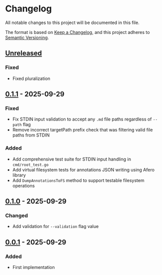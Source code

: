 # Changelog

All notable changes to this project will be documented in this file.

The format is based on [Keep a Changelog](https://keepachangelog.com/en/1.0.0/),
and this project adheres to [Semantic Versioning](https://semver.org/spec/v2.0.0.html).



## [Unreleased]

### Fixed

- Fixed pluralization

## [0.1.1] - 2025-09-29

### Fixed

- Fix STDIN input validation to accept any `.md` file paths regardless of `--path` flag
- Remove incorrect targetPath prefix check that was filtering valid file paths from STDIN

### Added

- Add comprehensive test suite for STDIN input handling in `cmd/root_test.go`
- Add virtual filesystem tests for annotations JSON writing using Afero library
- Add `DumpAnnotationsToFS` method to support testable filesystem operations

## [0.1.0] - 2025-09-29

### Changed

- Add validation for `--validation` flag value

## [0.0.1] - 2025-09-29

### Added

- First implementation

[Unreleased]: https://github.com/giantswarm/frontmatter-validator/compare/v0.1.1...HEAD
[0.1.1]: https://github.com/giantswarm/frontmatter-validator/compare/v0.1.0...v0.1.1
[0.1.0]: https://github.com/giantswarm/frontmatter-validator/compare/v0.0.1...v0.1.0
[0.0.1]: https://github.com/giantswarm/frontmatter-validator/releases/tag/v0.0.1
